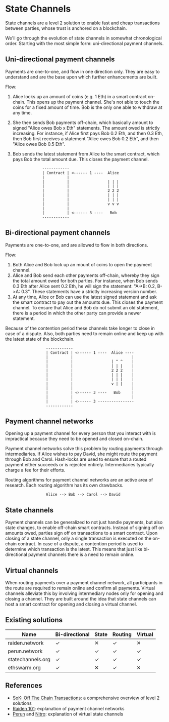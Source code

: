 State Channels
==============

State channels are a level 2 solution to enable fast and cheap transactions
between parties, whose trust is anchored on a blockchain.

We'll go through the evolution of state channels in somewhat chronological
order. Starting with the most simple form: uni-directional payment channels.

Uni-directional payment channels
--------------------------------

Payments are one-to-one, and flow in one direction only. They are easy to
understand and are the base upon which further enhancements are built.

Flow:

  1. Alice locks up an amount of coins (e.g. 1 Eth) in a smart contract
     on-chain. This opens up the payment channel. She's not able to touch the
     coins for a fixed amount of time. Bob is the only one able to withdraw at
     any time.
  2. She then sends Bob payments off-chain, which basically amount to signed
     "Alice owes Bob x Eth" statements. The amount owed is strictly increasing.
     For instance, if Alice first pays Bob 0.2 Eth, and then 0.3 Eth, then Bob
     first receives a statement "Alice owes Bob 0.2 Eth", and then "Alice owes
     Bob 0.5 Eth".
  3. Bob sends the latest statement from Alice to the smart contract, which pays
     Bob the total amount due. This closes the payment channel.


                      ------------
                      | Contract | <------ 1 ----  Alice
                      |          |
                      |          |                 | | |
                      |          |                 | | |
                      |          |                 2 2 2
                      |          |                 | | |
                      |          |                 | | |
                      |          |                 v v v
                      |          |
                      |          | <------ 3 ----   Bob
                      ------------


Bi-directional payment channels
-------------------------------

Payments are one-to-one, and are allowed to flow in both directions.

Flow:

  1. Both Alice and Bob lock up an mount of coins to open the payment channel.
  2. Alice and Bob send each other payments off-chain, whereby they sign the
     total amount owed for both parties. For instance, when Bob sends 0.3 Eth
     after Alice sent 0.2 Eth, he will sign the statement:
     "A->B: 0.2, B->A: 0.3". These statements have a strictly increasing
     version number.
  3. At any time, Alice or Bob can use the latest signed statement and ask
     the smart contract to pay out the amounts due. This closes the payment
     channel. To ensure that Alice and Bob do not submit an old statement,
     there is a period in which the other party can provide a newer statement.

Because of the contention period these channels take longer to close in case of
a dispute. Also, both parties need to remain online and keep up with the latest
state of the blockchain.

                      ------------
                      | Contract | <------ 1 ----  Alice ----
                      |          |                          |
                      |          |                 | ^ ^    |
                      |          |                 | | |    |
                      |          |                 2 2 2    |
                      |          |                 | | |    |
                      |          |                 | | |    |
                      |          |                 v | |    |
                      |          |                          |
                      |          | <------ 3 ----   Bob     |
                      |          |                          |
                      |          | <------ 3 ----------------
                      ------------

Payment channel networks
------------------------

Opening up a payment channel for every person that you interact with is
impractical because they need to be opened and closed on-chain.

Payment channel networks solve this problem by routing payments through
intermediaries. If Alice wishes to pay David, she might route the payment
through Bob and Carol. Hash-locks are used to ensure that a routed payment
either succeeds or is rejected entirely. Intermediaries typically charge a fee
for their efforts.

Routing algorithms for payment channel networks are an active area of research.
Each routing algorithm has its own drawbacks.


                      Alice --> Bob --> Carol --> David


State channels
--------------

Payment channels can be generalized to not just handle payments, but also state
changes, to enable off-chain smart contracts. Instead of signing off on amounts
owed, parties sign off on transactions to a smart contract. Upon closing of a
state channel, only a single transaction is executed on the on-chain contract.
In case of a dispute, a contention period is used to determine which transaction
is the latest. This means that just like bi-directional payment channels there
is a need to remain online.

Virtual channels
----------------

When routing payments over a payment channel network, all participants in the
route are required to remain online and confirm all payments. Virtual channels
alleviate this by involving intermediary nodes only for opening and closing
a channel. They are built around the idea that state channels can host a smart
contract for opening and closing a virtual channel.

Existing solutions
------------------

| Name              | Bi-directional | State | Routing | Virtual |
|-------------------|----------------|-------|---------|---------|
| raiden.network    | ✓              | ✕     | ✓       | ✕       |
| perun.network     | ✓              | ✓     | ✓       | ✓       |
| statechannels.org | ✓              | ✓     | ✓       | ✓       |
| ethswarm.org      | ✓              | ✕     | ✓       | ✕       |

References
----------

  * [SoK: Off The Chain Transactions][1]: a comprehensive overview of level 2
    solutions
  * [Raiden 101][2]: explanation of payment channel networks
  * [Perun][3] and [Nitro][4]: explanation of virtual state channels

[1]: https://nms.kcl.ac.uk/patrick.mccorry/SoKoffchain.pdf
[2]: https://raiden.network/101.html
[3]: https://perun.network/pdf/Perun2.0.pdf
[4]: https://magmo.com/nitro-protocol.pdf
